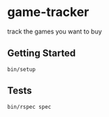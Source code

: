 # game-tracker
track the games you want to buy

## Getting Started

    bin/setup

## Tests

    bin/rspec spec
